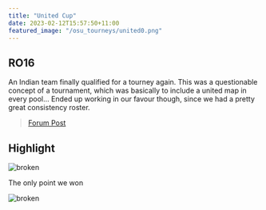 ```yaml
---
title: "United Cup"
date: 2023-02-12T15:57:50+11:00
featured_image: "/osu_tourneys/united0.png"
---
```


RO16
---------
<!--more-->
An Indian team finally qualified for a tourney again. This was a questionable concept of a tournament, which was basically to include a united map in every pool... Ended up working in our favour though, since we had a pretty great consistency roster.

> [Forum Post](https://osu.ppy.sh/community/forums/topics/1712026?n=1)

Highlight
---------

![broken](/osu_tourneys/united1.png)

The only point we won

![broken](/osu_tourneys/united2.png)

